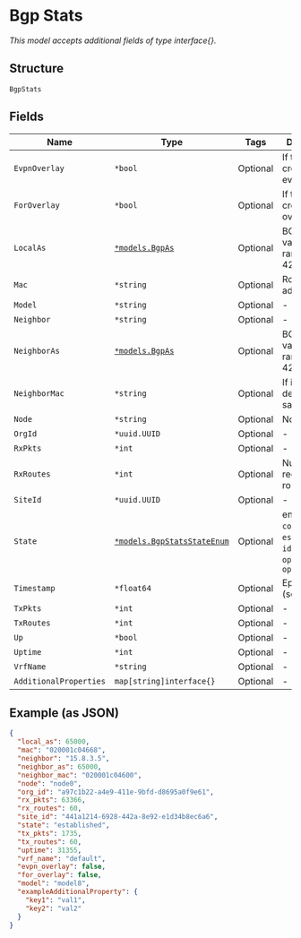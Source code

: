 
# Bgp Stats

*This model accepts additional fields of type interface{}.*

## Structure

`BgpStats`

## Fields

| Name | Type | Tags | Description |
|  --- | --- | --- | --- |
| `EvpnOverlay` | `*bool` | Optional | If this is created for evpn overlay |
| `ForOverlay` | `*bool` | Optional | If this is created for overlay |
| `LocalAs` | [`*models.BgpAs`](../../doc/models/containers/bgp-as.md) | Optional | BGP AS, value in range 1-4294967295 |
| `Mac` | `*string` | Optional | Router mac address |
| `Model` | `*string` | Optional | - |
| `Neighbor` | `*string` | Optional | - |
| `NeighborAs` | [`*models.BgpAs`](../../doc/models/containers/bgp-as.md) | Optional | BGP AS, value in range 1-4294967295 |
| `NeighborMac` | `*string` | Optional | If it's another device in the same org |
| `Node` | `*string` | Optional | Node0/node1 |
| `OrgId` | `*uuid.UUID` | Optional | - |
| `RxPkts` | `*int` | Optional | - |
| `RxRoutes` | `*int` | Optional | Number of received routes |
| `SiteId` | `*uuid.UUID` | Optional | - |
| `State` | [`*models.BgpStatsStateEnum`](../../doc/models/bgp-stats-state-enum.md) | Optional | enum: `active`, `connect`, `established`, `idle`, `open_config`, `open_sent` |
| `Timestamp` | `*float64` | Optional | Epoch (seconds) |
| `TxPkts` | `*int` | Optional | - |
| `TxRoutes` | `*int` | Optional | - |
| `Up` | `*bool` | Optional | - |
| `Uptime` | `*int` | Optional | - |
| `VrfName` | `*string` | Optional | - |
| `AdditionalProperties` | `map[string]interface{}` | Optional | - |

## Example (as JSON)

```json
{
  "local_as": 65000,
  "mac": "020001c04668",
  "neighbor": "15.8.3.5",
  "neighbor_as": 65000,
  "neighbor_mac": "020001c04600",
  "node": "node0",
  "org_id": "a97c1b22-a4e9-411e-9bfd-d8695a0f9e61",
  "rx_pkts": 63366,
  "rx_routes": 60,
  "site_id": "441a1214-6928-442a-8e92-e1d34b8ec6a6",
  "state": "established",
  "tx_pkts": 1735,
  "tx_routes": 60,
  "uptime": 31355,
  "vrf_name": "default",
  "evpn_overlay": false,
  "for_overlay": false,
  "model": "model8",
  "exampleAdditionalProperty": {
    "key1": "val1",
    "key2": "val2"
  }
}
```

